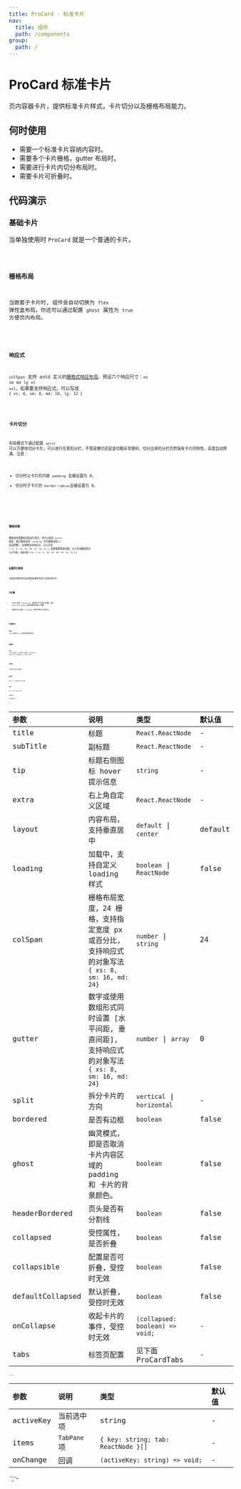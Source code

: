 ```yaml
---
title: ProCard - 标准卡片
nav:
  title: 组件
  path: /components
group:
  path: /
---
```


# ProCard 标准卡片

页内容器卡片，提供标准卡片样式，卡片切分以及栅格布局能力。

## 何时使用

- 需要一个标准卡片容纳内容时。
- 需要多个卡片栅格，gutter 布局时。
- 需要进行卡片内切分布局时。
- 需要卡片可折叠时。

## 代码演示

### 基础卡片

当单独使用时 `ProCard` 就是一个普通的卡片。

<code src="./demos/basic.tsx" background="#f0f2f5" />

### 栅格布局

当嵌套子卡片时, 组件会自动切换为 `flex` 弹性盒布局。你还可以通过配置 `ghost` 属性为 `true` 方便页内布局。

 <code src="./demos/colspan.tsx"  background="#f0f2f5" />

### 响应式

`colSpan` 支持 antd 定义的[栅格式响应布局](https://ant.design/components/grid-cn/#components-grid-demo-responsive)。预设六个响应尺寸：`xs` `sm` `md` `lg` `xl` `xxl`。如果要支持响应式，可以写成 `{ xs: 4, sm: 8, md: 10, lg: 12 }`

<code src="./demos/responsive.tsx"  background="#f0f2f5" />

### 卡片切分

布局模式下通过配置 `split` 可以方便地切分卡片，可以进行任意的分栏，不管是横切还是竖切都非常便利，切分出来的分栏仍然保有卡片的特性，高度自动撑满。注意：

- 切分时父卡片的内容 `padding` 会被设置为 0。
- 切分时子卡片的 `border-radius`会被设置为 0。

<code src="./demos/split2.tsx" background="#f0f2f5"/>

<code src="./demos/split23.tsx" background="#f0f2f5"/>

<code src="./demos/split.tsx" background="#f0f2f5"/>

### 栅格间隔

栅格常常需要和间隔进行配合，你可以使用 `gutter` 属性，我们推荐使用 `(16+8n)px` 作为栅格间隔(n 是自然数)，如果要支持响应式，可以写成 `{ xs: 8, sm: 16, md: 24, lg: 32 }`。如果需要垂直间距，可以写成数组形式 `[水平间距, 垂直间距][16, { xs: 8, sm: 16, md: 24, lg: 32 }]`。

<code src="./demos/gutter.tsx" background="#f0f2f5" />

### 标题带分割线

当添加分隔线时会自动增加标题的高度与内容区域分开。

<code src="./demos/headerBordered.tsx" background="#f0f2f5" />

### 可折叠

- 你可以使用 `collapsible` 来配置卡片是否可折叠，通过 `defaultCollapsed` 属性配置是否默认折叠。
- 或者你可以通过 `collapsed` 属性受控进行自定义。

<code src="./demos/collapsible.tsx" background="#f0f2f5" />

### 内容居中

配置 `layout`属性为`center`控制内容垂直居中。

<code src="./demos/layout.tsx" background="#f0f2f5" />

### 加载中

配置 `loading`属性为`true`控制卡片加载中，也可以传入 DOM 给`loading`来自定义 loading 展示。

<code src="./demos/loading.tsx" background="#f0f2f5" />

### 无标题

头部没有内容时会自动隐藏。

<code src="./demos/headless.tsx" background="#f0f2f5" />

### 带边框

配置 `bordered` 属性控制是否卡片带边框。

<code src="./demos/bordered.tsx" />

### 标签栏

配置 `tabs` 属性可以配置卡片的标签栏。

<code src="./demos/tabs.tsx" background="#f0f2f5"/>

### 竖向步骤示例

`Steps` 组件结合 `ProCard` 组件完成竖向步骤示例。

<code src="./demos/steps-v.tsx" background="#f0f2f5" />

## API

| 参数 | 说明 | 类型 | 默认值 |
| :-- | :-- | :-- | :-- |
| title | 标题 | `React.ReactNode` | - |
| subTitle | 副标题 | `React.ReactNode` | - |
| tip | 标题右侧图标 hover 提示信息 | `string` | - |
| extra | 右上角自定义区域 | `React.ReactNode` | - |
| layout | 内容布局，支持垂直居中 | `default` \| `center`  | default |
| loading | 加载中，支持自定义 loading 样式 | `boolean` \| `ReactNode` | false |
| colSpan | 栅格布局宽度，24 栅格，支持指定宽度 px 或百分比, 支持响应式的对象写法 `{ xs: 8, sm: 16, md: 24}` | `number` \| `string` | 24 |
| gutter | 数字或使用数组形式同时设置 [水平间距, 垂直间距], 支持响应式的对象写法 `{ xs: 8, sm: 16, md: 24}` | `number` \| `array` | 0 |
| split | 拆分卡片的方向 | `vertical` \| `horizontal`  | - |
| bordered | 是否有边框 | `boolean` | false |
| ghost | 幽灵模式，即是否取消卡片内容区域的 padding 和 卡片的背景颜色。 | `boolean` | false |
| headerBordered | 页头是否有分割线 | `boolean` | false |
| collapsed | 受控属性，是否折叠 | `boolean` | false |
| collapsible | 配置是否可折叠，受控时无效 | `boolean` | false |
| defaultCollapsed | 默认折叠, 受控时无效 | `boolean` | false |
| onCollapse | 收起卡片的事件，受控时无效 | `(collapsed: boolean) => void;` | - |
| tabs | 标签页配置 | 见下面 ProCardTabs | - |

### ProCardTabs

| 参数      | 说明         | 类型                                | 默认值 |
| :-------- | :----------- | :---------------------------------- | :----- |
| activeKey | 当前选中项   | string                              | -      |
| items     | `TabPane` 项 | `{ key: string; tab: ReactNode }[]` | -      |
| onChange  | 回调         | `(activeKey: string) => void;`      | -      |

- 更多属性见 antd [Tab](https://ant.design/components/tabs-cn/#Tabs) API 描述。
- item 更多属性见 antd [TabPane](https://ant.design/components/tabs-cn/#Tabs.TabPane)

透传 antd [tabs](https://ant.design/components/tabs-cn/#Tabs) 属性
